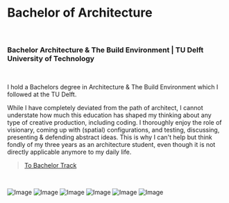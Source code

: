 # Bachelor of Architecture
<br>

### Bachelor Architecture & The Build Environment | TU Delft University of Technology
<br>

I hold a Bachelors degree in Architecture & The Build Environment which I followed at the TU Delft.

While I have completely deviated from the path of architect, I cannot understate how much this education has shaped my thinking about any type of creative production, including coding. I thoroughly enjoy the role of visionary, coming up with (spatial) configurations, and testing, discussing, presenting & defending abstract ideas. This is why I can't help but think fondly of my three years as an architecture student, even though it is not directly applicable anymore to my daily life.

<!-- As an architecture student, I have not only learned how someone can design buildings, but also how someone could design anything.  -->
<!-- By far the most impressive courses where the ON-courses, the design studios. These are well-known for their tough deadlines, wide range of requirements (from constructive analysis to furniture placement sketches), and their creative complexity (design what a city would look like in 50 years). It was here that your creative process and workflows really got tested on a personal level. They say that the best lessons are often the most painful ones, so let’s say that I learned a lot :). -->
<!-- 
My opinion on the field of architecture as I experienced it is still quite divided. The study of architecture can sometimes be very unfocused, and together with the difficulty of benchmarking progress in something as creative as 'design', it often left me feeling quite lost, like I was doing or producing nothing of concrete value.

On the other hand, the 'idea' of being an architect still seems great to me.  -->

> [To Bachelor Track](https://www.tudelft.nl/en/education/programmes/bachelors/bk/bachelor-of-architecture-urbanism-and-building-sciences/)

<br>

![Image](portfolio/architecture/thumb.png)
![Image](portfolio/architecture/7.png)
![Image](portfolio/architecture/shot4.png)
![Image](portfolio/architecture/shot2.png)
![Image](portfolio/architecture/shot5.png)
![Image](portfolio/architecture/8.png)
